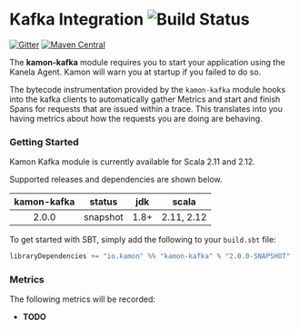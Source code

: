 Kafka Integration   ![Build Status](https://travis-ci.org/kamon-io/kamon-kafka.svg?branch=master)
==========================

[![Gitter](https://badges.gitter.im/Join%20Chat.svg)](https://gitter.im/kamon-io/Kamon?utm_source=badge&utm_medium=badge&utm_campaign=pr-badge&utm_content=badge)
[![Maven Central](https://maven-badges.herokuapp.com/maven-central/io.kamon/kamon-kafka.12/badge.svg)](https://maven-badges.herokuapp.com/maven-central/io.kamon/kamon-kafka_2.12)


The <b>kamon-kafka</b> module requires you to start your application using the Kanela Agent. Kamon will warn you
at startup if you failed to do so.

The bytecode instrumentation provided by the `kamon-kafka` module hooks into the kafka clients to automatically
gather Metrics and start and finish Spans for requests that are issued within a trace. This translates into you having metrics about how
the requests you are doing are behaving.

### Getting Started

Kamon Kafka module is currently available for Scala 2.11 and 2.12.

Supported releases and dependencies are shown below.

| kamon-kafka  | status | jdk  | scala            
|:------:|:------:|:----:|------------------
|  2.0.0 | snapshot | 1.8+ | 2.11, 2.12  

To get started with SBT, simply add the following to your `build.sbt`
file:

```scala
libraryDependencies += "io.kamon" %% "kamon-kafka" % "2.0.0-SNAPSHOT"
```


### Metrics ###

The following metrics will be recorded:

* __TODO__

